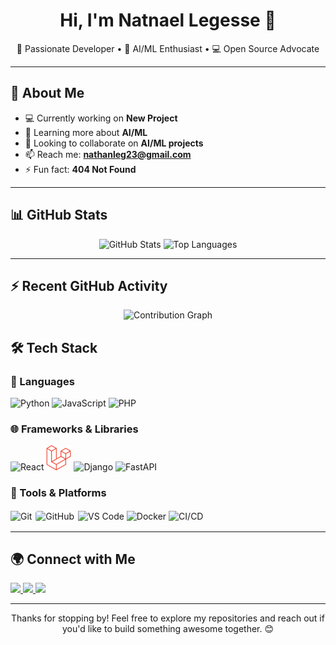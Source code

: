<h1 align="center">Hi, I'm Natnael Legesse 👋</h1>
<p align="center">
  🚀 Passionate Developer • 🤖 AI/ML Enthusiast • 💻 Open Source Advocate
</p>

---

## 🚀 About Me

- 💻 Currently working on **New Project**
- 🌱 Learning more about **AI/ML**
- 👯 Looking to collaborate on **AI/ML projects**
- 📫 Reach me: **nathanleg23@gmail.com**
- ⚡ Fun fact: **404 Not Found**

---

## 📊 GitHub Stats

<p align="center">
  <img src="https://github-readme-stats.vercel.app/api?username=natnael0024&show_icons=true&theme=default" alt="GitHub Stats" />
  <img src="https://github-readme-stats.vercel.app/api/top-langs/?username=natnael0024&layout=compact&theme=default" alt="Top Languages" />
</p>

---

## ⚡ Recent GitHub Activity

<p align="center">
  <img src="https://github-readme-activity-graph.cyclic.app/graph?username=natnael0024&theme=github" alt="Contribution Graph" />
</p>


## 🛠️ Tech Stack

### 🧠 Languages  
<p>
  <img src="https://cdn.jsdelivr.net/gh/devicons/devicon/icons/python/python-original.svg" height="40" alt="Python" />
  <img src="https://cdn.jsdelivr.net/gh/devicons/devicon/icons/javascript/javascript-original.svg" height="40" alt="JavaScript" />
  <img src="https://cdn.jsdelivr.net/gh/devicons/devicon/icons/php/php-original.svg" height="40" alt="PHP" />
</p>

### 🌐 Frameworks & Libraries  
<p>
  <img src="https://cdn.jsdelivr.net/gh/devicons/devicon/icons/react/react-original.svg" height="40" alt="React" />
  <img src="https://github.com/devicons/devicon/blob/v2.17.0/icons/laravel/laravel-original.svg" height="40" alt="Laravel" />
  <img src="https://cdn.jsdelivr.net/gh/devicons/devicon/icons/django/django-plain.svg" height="40" alt="Django" />
  <img src="https://cdn.jsdelivr.net/gh/devicons/devicon/icons/fastapi/fastapi-original.svg" height="40" alt="FastAPI" />
</p>

### 🔧 Tools & Platforms  
<p>
  <img src="https://cdn.jsdelivr.net/gh/devicons/devicon/icons/git/git-original.svg" height="40" alt="Git" />
  <img src="https://cdn.jsdelivr.net/gh/devicons/devicon/icons/github/github-original.svg" height="40" alt="GitHub" style="background-color:white; border-radius:6px; padding:2px;" />
  <img src="https://cdn.jsdelivr.net/gh/devicons/devicon/icons/vscode/vscode-original.svg" height="40" alt="VS Code" />
  <img src="https://cdn.jsdelivr.net/gh/devicons/devicon/icons/docker/docker-original.svg" height="40" alt="Docker" />
  <img src="https://cdn.jsdelivr.net/gh/devicons/devicon/icons/gitlab/gitlab-original.svg" height="40" alt="CI/CD" />
</p>

---

## 🌍 Connect with Me

<p>
  <a href="mailto:nathanleg23@gmail.com">
    <img src="https://img.shields.io/badge/Gmail-D14836?style=for-the-badge&logo=gmail&logoColor=white" />
  </a>
  <a href="https://www.linkedin.com/in/nathnael-legesse-6239591a2">
    <img src="https://img.shields.io/badge/LinkedIn-0A66C2?style=for-the-badge&logo=linkedin&logoColor=white" />
  </a>
  <a href="https://natnaellegesse.vercel.app">
    <img src="https://img.shields.io/badge/Portfolio-000000?style=for-the-badge&logo=vercel&logoColor=white" />
  </a>
</p>

---

<p align="center">
  Thanks for stopping by! Feel free to explore my repositories and reach out if you'd like to build something awesome together. 😊
</p>
